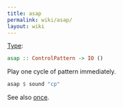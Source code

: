 ```yaml
---
title: asap
permalink: wiki/asap/
layout: wiki
---
```


[Type](/wiki/Type_signature "wikilink"):

``` haskell
asap :: ControlPattern -> IO ()
```

Play one cycle of pattern immediately.

``` haskell
asap $ sound "cp"
```

See also [once](once "wikilink").
